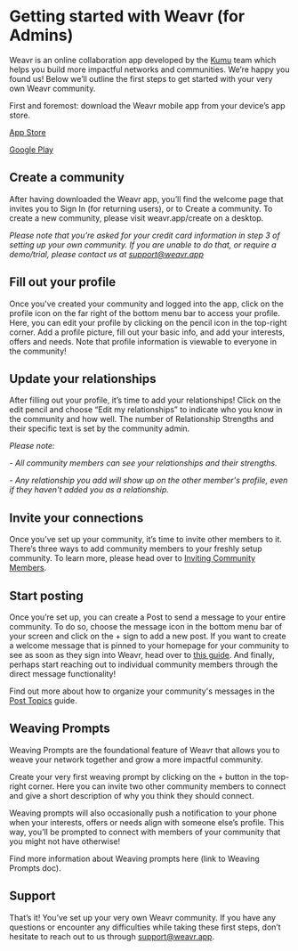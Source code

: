 # Getting started with Weavr (for Admins)

Weavr is an online collaboration app developed by the [Kumu](http://kumu.io/) team which helps you build more impactful networks and communities. We’re happy you found us! Below we’ll outline the first steps to get started with your very own Weavr community. 

First and foremost: download the Weavr mobile app from your device’s app store.

[App Store](https://apps.apple.com/us/app/weavr/id1455882734)

[Google Play](https://play.google.com/store/apps/details?id=app.weavr&pcampaignid=pcampaignidMKT-Other-global-all-co-prtnr-py-PartBadge-Mar2515-1)

## Create a community
After having downloaded the Weavr app, you’ll find the welcome page that invites you to Sign In (for returning users), or to Create a community. To create a new community, please visit weavr.app/create on a desktop. 

*Please note that you’re asked for your credit card information in step 3 of setting up your own community. If you are unable to do that, or require a demo/trial, please contact us at support@weavr.app*

## Fill out your profile
Once you've created your community and logged into the app, click on the profile icon on the far right of the bottom menu bar to access your profile. Here, you can edit your profile by clicking on the pencil icon in the top-right corner. Add a profile picture, fill out your basic info, and add your interests, offers and needs. Note that profile information is viewable to everyone in the community!

## Update your relationships
After filling out your profile, it’s time to add your relationships! Click on the edit pencil and choose “Edit my relationships” to indicate who you know in the community and how well. The number of Relationship Strengths and their specific text is set by the community admin. 

_Please note:_

_- All community members can see your relationships and their strengths._

_- Any relationship you add will show up on the other member's profile, even if they haven't added you as a relationship._

## Invite your connections
Once you’ve set up your community, it’s time to invite other members to it. There’s three ways to add community members to your freshly setup community. 
To learn more, please head over to [Inviting Community Members](/guides/inviting-communitymembers.md).

## Start posting
Once you’re set up, you can create a Post to send a message to your entire community. To do so, choose the message icon in the bottom menu bar of your screen and click on the + sign to add a new post. If you want to create a welcome message that is pinned to your homepage for your community to see as soon as they sign into Weavr, head over to [this guide](/guides/add-welcome-message.md). And finally, perhaps start reaching out to individual community members through the direct message functionality!

Find out more about how to organize your community's messages in the [Post Topics](/guides/post-topics.md) guide. 

## Weaving Prompts
Weaving Prompts are the foundational feature of Weavr that allows you to weave your network together and grow a more impactful community. 

Create your very first weaving prompt by clicking on the + button in the top-right corner. Here you can invite two other community members to connect and give a short description of why you think they should connect. 

Weaving prompts will also occasionally push a notification to your phone when your interests, offers or needs align with someone else’s profile. This way, you’ll be prompted to connect with members of your community that you might not have otherwise! 

Find more information about Weaving prompts here (link to Weaving Prompts doc). 

## Support
That’s it! You’ve set up your very own Weavr community. 
If you have any questions or encounter any difficulties while taking these first steps, don’t hesitate to reach out to us through support@weavr.app. 

